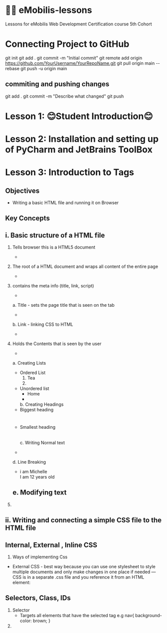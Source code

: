 # 👩‍🏫 eMobilis-lessons 
Lessons for eMobilis Web Development Certification course 5th Cohort 

# Connecting Project to GitHub 
   git init
   git add .
   git commit -m "Initial commit"
   git remote add origin https://github.com/YourUsername/YourRepoName.git
   git pull origin main --rebase
   git push -u origin main

## commiting and pushing changes 
   git add .
   git commit -m "Describe what changed"
   git push

# Lesson 1: 😊Student Introduction😊
# Lesson 2: Installation and setting up of PyCharm and JetBrains ToolBox
# Lesson 3: Introduction to Tags
## Objectives
- Writing a basic HTML file and running it on Browser 
## Key Concepts
i. Basic structure of a HTML file 
 - 
1. Tells browser this is a HTML5 document 
   - <!DOCTYPE html>

2. The root of a HTML document and wraps all content of the entire page
   - <html></html>

3. contains the meta info (title, link, script)
   - <head></head>
   a. Title - sets the page title that is seen on the tab
      - <title></title>
   b. Link - linking CSS to HTML 
      - <link rel="stylesheet" href="assets/style/main.css">

4. Holds the Contents that is seen by the user
   - <body></body>
   a. Creating Lists 
      - Ordered List <ol><li>Tea<li></ol> 
      - Unordered list <ul><li>Home<li></ul>
   b. Creating Headings 
      - Biggest heading <h1></h1> 
      - Smallest heading <h6></h6>
   c. Writing Normal text 
      - <p></p>
   d. Line Breaking <br>
      - <p> i am Michelle <br> I am 12 years old </p>
   e. Modifying text
      - 
5. 

ii. Writing and connecting a simple CSS file to the HTML file
- 
## Internal, External , Inline CSS
 1. Ways of implementing Css 
   - External CSS - best way because you can use one stylesheet to style multiple documents and only make changes in one place if needed — CSS is in a separate .css file and you reference it from an HTML <link> element:
## Selectors, Class, IDs
1. Selector
   - Targets all elements that have the selected tag e.g
        nav{
          background-color: brown;
            }
2. 